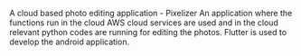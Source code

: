 A cloud based photo editing application - Pixelizer
An application where the functions run in the cloud
AWS cloud services are used and in the cloud relevant python codes are running for editing the photos.
Flutter is used to develop the android application.
